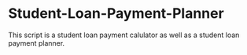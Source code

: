 # Student-Loan-Payment-Planner
This script is a student loan payment calulator as well as a student loan payment planner.
